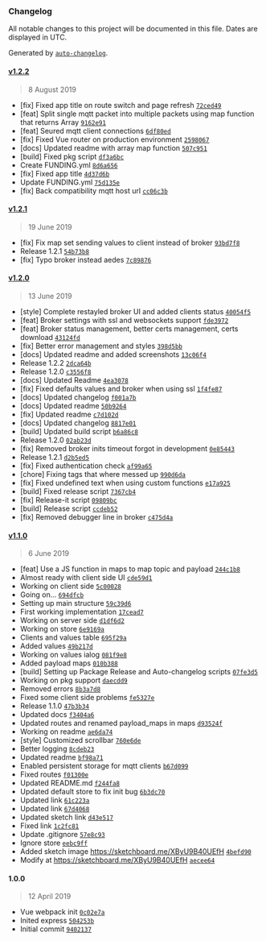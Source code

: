 ### Changelog

All notable changes to this project will be documented in this file. Dates are displayed in UTC.

Generated by [`auto-changelog`](https://github.com/CookPete/auto-changelog).

#### [v1.2.2](https://github.com/robertsLando/Mqtt2Mqtt/compare/v1.2.1...v1.2.2)

> 8 August 2019

- [fix] Fixed app title on route switch and page refresh [`72ced49`](https://github.com/robertsLando/Mqtt2Mqtt/commit/72ced49d37d0c9d48fb24af4ed289ca283e7ec37)
- [feat] Split single mqtt packet into multiple packets using map function that returns Array [`9162e91`](https://github.com/robertsLando/Mqtt2Mqtt/commit/9162e918d520dc82ba50db11f09bc8dfa895f17e)
- [feat] Seured mqtt client connections [`6df80ed`](https://github.com/robertsLando/Mqtt2Mqtt/commit/6df80ed547a85cefc60e788d43a3e4d08fb04255)
- [fix] Fixed Vue router on production environment [`2598067`](https://github.com/robertsLando/Mqtt2Mqtt/commit/259806757d32d55f32141ef2b549530779d6690d)
- [docs] Updated readme with array map function [`507c951`](https://github.com/robertsLando/Mqtt2Mqtt/commit/507c9518dcb94adc3c75e852afe81600a94273bd)
- [build] Fixed pkg script [`df3a6bc`](https://github.com/robertsLando/Mqtt2Mqtt/commit/df3a6bcb7bd6c8789f2e3cd95f57496733664e2f)
- Create FUNDING.yml [`8d6a656`](https://github.com/robertsLando/Mqtt2Mqtt/commit/8d6a65647380de4db4ec44f1abc406b6fce2a30b)
- [fix] Fixed app title [`4d37d6b`](https://github.com/robertsLando/Mqtt2Mqtt/commit/4d37d6b8972da5590d8f39e5c405976a683606d8)
- Update FUNDING.yml [`75d135e`](https://github.com/robertsLando/Mqtt2Mqtt/commit/75d135e0abf068010e73b25287c3d9edad146bf1)
- [fix] Back compatibility mqtt host url [`cc06c3b`](https://github.com/robertsLando/Mqtt2Mqtt/commit/cc06c3b239998002933839a74cc963dd18d923eb)

#### [v1.2.1](https://github.com/robertsLando/Mqtt2Mqtt/compare/v1.2.0...v1.2.1)

> 19 June 2019

- [fix] Fix map set sending values to client instead of broker [`93bd7f8`](https://github.com/robertsLando/Mqtt2Mqtt/commit/93bd7f84d184dfbad60b6cf8a56de87ba3152629)
- Release 1.2.1 [`54b73b8`](https://github.com/robertsLando/Mqtt2Mqtt/commit/54b73b830a6e8bf0670a44cbf5d18edc862b7d6f)
- [fix] Typo broker instead aedes [`7c89876`](https://github.com/robertsLando/Mqtt2Mqtt/commit/7c89876cd7a41b814532727eb50e18767427eaf1)

#### [v1.2.0](https://github.com/robertsLando/Mqtt2Mqtt/compare/v1.1.0...v1.2.0)

> 13 June 2019

- [style] Complete restayled broker UI and added clients status [`40054f5`](https://github.com/robertsLando/Mqtt2Mqtt/commit/40054f5466787ecdb52a2cb18dd23e40228e2b9e)
- [feat] Broker settings with ssl and websockets support [`fde3972`](https://github.com/robertsLando/Mqtt2Mqtt/commit/fde3972f04f22add8b56ba2bb6962fc6db65f1ad)
- [feat] Broker status management, better certs management, certs download [`43124fd`](https://github.com/robertsLando/Mqtt2Mqtt/commit/43124fdab92a2e03674969b4e7099c1117643d4d)
- [fix] Better error management and styles [`398d5bb`](https://github.com/robertsLando/Mqtt2Mqtt/commit/398d5bb116488862348074863b7ba67b068fcb3c)
- [docs] Updated readme and added screenshots [`13c06f4`](https://github.com/robertsLando/Mqtt2Mqtt/commit/13c06f424f0840159ec63517df684eaa360514fe)
- Release 1.2.2 [`2dca64b`](https://github.com/robertsLando/Mqtt2Mqtt/commit/2dca64b91160a20cd94fadf8a3f12964c98d219a)
- Release 1.2.0 [`c3556f8`](https://github.com/robertsLando/Mqtt2Mqtt/commit/c3556f86c0d38f1ad85ea046638e7e40f980b6f3)
- [docs] Updated Readme [`4ea3078`](https://github.com/robertsLando/Mqtt2Mqtt/commit/4ea3078547fff523272ab4fe922a441957971679)
- [fix] Fixed defaults values and broker when using ssl [`1f4fe87`](https://github.com/robertsLando/Mqtt2Mqtt/commit/1f4fe87e1db094503e294f35e69500d9b0986dbe)
- [docs] Updated changelog [`f001a7b`](https://github.com/robertsLando/Mqtt2Mqtt/commit/f001a7b09ba34241d298b31e6f4277c3acef5c86)
- [docs] Updated readme [`50b9264`](https://github.com/robertsLando/Mqtt2Mqtt/commit/50b92644fffb23a7dba071219623f98b17e75086)
- [fix] Updated readme [`c7d102d`](https://github.com/robertsLando/Mqtt2Mqtt/commit/c7d102dbcd218168e9db6d4f7f4a7059c1006abd)
- [docs] Updated changelog [`8817e01`](https://github.com/robertsLando/Mqtt2Mqtt/commit/8817e01e3f26872954f7a4f5dc67504bf4cc56d5)
- [build] Updated build script [`b6a86c8`](https://github.com/robertsLando/Mqtt2Mqtt/commit/b6a86c8057d5b7da95b133815c9d57a9ab4de005)
- Release 1.2.0 [`02ab23d`](https://github.com/robertsLando/Mqtt2Mqtt/commit/02ab23d57a2e875a2b4e4f7da3d7fc28145fcf4b)
- [fix] Removed broker inits timeout forgot in development [`0e85443`](https://github.com/robertsLando/Mqtt2Mqtt/commit/0e85443c7c894c2a16ede3c5c2469453a570190b)
- Release 1.2.1 [`d2b5ed5`](https://github.com/robertsLando/Mqtt2Mqtt/commit/d2b5ed5761c263fa46757ccac7f875a9e59f6d03)
- [fix] Fixed authentication check [`af99a65`](https://github.com/robertsLando/Mqtt2Mqtt/commit/af99a65c3c029fd2f1a67313c70c1d170528301c)
- [chore] Fixing tags that where messed up [`990d6da`](https://github.com/robertsLando/Mqtt2Mqtt/commit/990d6dafa92aa434e981fc3bcecbf922bc22284e)
- [fix] Fixed undefined text when using custom functions [`e17a925`](https://github.com/robertsLando/Mqtt2Mqtt/commit/e17a925987966cbfc012f609b4cc322e91597f46)
- [build] Fixed release script [`7367cb4`](https://github.com/robertsLando/Mqtt2Mqtt/commit/7367cb478ba7f4142206668c3bd4cbd3904d0d3c)
- [fix] Release-it script [`09809bc`](https://github.com/robertsLando/Mqtt2Mqtt/commit/09809bcee9a748cc393c7325740f3f92908f4bfc)
- [build] Release script [`ccdeb52`](https://github.com/robertsLando/Mqtt2Mqtt/commit/ccdeb5217cfcf8db5f1b2661dddd8a1ec83bc15a)
- [fix] Removed debugger line in broker [`c475d4a`](https://github.com/robertsLando/Mqtt2Mqtt/commit/c475d4a112446648b4fd31b2a2005935de98c5a8)

#### [v1.1.0](https://github.com/robertsLando/Mqtt2Mqtt/compare/1.0.0...v1.1.0)

> 6 June 2019

- [feat] Use a JS function in maps to map topic and payload [`244c1b8`](https://github.com/robertsLando/Mqtt2Mqtt/commit/244c1b8c0f2d20d8f3f491b18717305a29cda743)
- Almost ready with client side UI [`cde59d1`](https://github.com/robertsLando/Mqtt2Mqtt/commit/cde59d186f52be9c3505da88b754077579e14881)
- Working on client side [`5c00028`](https://github.com/robertsLando/Mqtt2Mqtt/commit/5c0002806df6d2e8ae4a5502a75069f122bcfbef)
- Going on... [`694dfcb`](https://github.com/robertsLando/Mqtt2Mqtt/commit/694dfcb40528e07252904d17e8df4d34bfd51a9a)
- Setting up main structure [`59c39d6`](https://github.com/robertsLando/Mqtt2Mqtt/commit/59c39d63f74e705ff39c802debf0f530ae2f66a8)
- First working implementation [`17cead7`](https://github.com/robertsLando/Mqtt2Mqtt/commit/17cead7368eeb56a363f2ab0a3ab786efa7a2e16)
- Working on server side [`d1df6d2`](https://github.com/robertsLando/Mqtt2Mqtt/commit/d1df6d2b45e9370653ac5aa59f21ef27d0c34764)
- Working on store [`6e9169a`](https://github.com/robertsLando/Mqtt2Mqtt/commit/6e9169ad297036b19dad961c38359964204191d4)
- Clients and values table [`695f29a`](https://github.com/robertsLando/Mqtt2Mqtt/commit/695f29a684cc3551fe492585677d4a9950bd1482)
- Added values [`49b217d`](https://github.com/robertsLando/Mqtt2Mqtt/commit/49b217d99373d8a6961806254cd09f1f1dad9bff)
- Working on values ialog [`081f9e8`](https://github.com/robertsLando/Mqtt2Mqtt/commit/081f9e81291ff45f02b20f01f5b63432124aac23)
- Added payload maps [`010b388`](https://github.com/robertsLando/Mqtt2Mqtt/commit/010b388bb6de35ded78668a83fa608d76be663d8)
- [build] Setting up Package Release and Auto-changelog scripts [`07fe3d5`](https://github.com/robertsLando/Mqtt2Mqtt/commit/07fe3d595bac3532a2af88aed5a6044ba647bdfd)
- Working on pkg support [`daecdd9`](https://github.com/robertsLando/Mqtt2Mqtt/commit/daecdd92d887aa1f2b370cb6ab8d42dbdaec56fe)
- Removed errors [`8b3a7d8`](https://github.com/robertsLando/Mqtt2Mqtt/commit/8b3a7d883f8f9ab21dd286c5f485753d1b348dec)
- Fixed some client side problems [`fe5327e`](https://github.com/robertsLando/Mqtt2Mqtt/commit/fe5327e160d5f141a7270889da73de9a6e77641b)
- Release 1.1.0 [`47b3b34`](https://github.com/robertsLando/Mqtt2Mqtt/commit/47b3b34ae6642fdfda74d0197b25bba640f2c1fb)
- Updated docs [`f3404a6`](https://github.com/robertsLando/Mqtt2Mqtt/commit/f3404a6d1ee6314037bcbde69b01f1b1d235dd4b)
- Updated routes and renamed payload_maps in maps [`d93524f`](https://github.com/robertsLando/Mqtt2Mqtt/commit/d93524f8b17d9de211d1a89988d4e3810d0fd4fe)
- Working on readme [`ae6da74`](https://github.com/robertsLando/Mqtt2Mqtt/commit/ae6da744a739cec82ec303e1983fd0ebde96f58b)
- [style] Customized scrollbar [`760e6de`](https://github.com/robertsLando/Mqtt2Mqtt/commit/760e6de1215f3d161677707909d78994a23cab39)
- Better logging [`8cdeb23`](https://github.com/robertsLando/Mqtt2Mqtt/commit/8cdeb237d4f388ef248e587cccd73caec47ffe82)
- Updated readme [`bf98a71`](https://github.com/robertsLando/Mqtt2Mqtt/commit/bf98a71a5ab9bebe0ec80eaa83b14b4066b6955f)
- Enabled persistent storage for mqtt clients [`b67d099`](https://github.com/robertsLando/Mqtt2Mqtt/commit/b67d0999f740bf282d7d0b0d277f0c23e9e88c43)
- Fixed routes [`f01300e`](https://github.com/robertsLando/Mqtt2Mqtt/commit/f01300ea6d45c9babb9a953d044223c502dc866e)
- Updated README.md [`f244fa8`](https://github.com/robertsLando/Mqtt2Mqtt/commit/f244fa88b4ddb339c9c37466ac56cfa3419f86cc)
- Updated default store to fix init bug [`6b3dc70`](https://github.com/robertsLando/Mqtt2Mqtt/commit/6b3dc7051e69cfb6a2a9f9f7aad64e8e1931c03d)
- Updated link [`61c223a`](https://github.com/robertsLando/Mqtt2Mqtt/commit/61c223aaa43f1c8bbc8409692df3fe5a106cee12)
- Updated link [`67d4068`](https://github.com/robertsLando/Mqtt2Mqtt/commit/67d4068bfd5616ea196521cb2bd67947dfa41afa)
- Updated sketch link [`d43e517`](https://github.com/robertsLando/Mqtt2Mqtt/commit/d43e5179d2a898d5ea05f4c0f4c9a17f0b73d9a3)
- Fixed link [`1c2fc81`](https://github.com/robertsLando/Mqtt2Mqtt/commit/1c2fc8175f0afa8641737d71e680fb17b6ca54d6)
- Update .gitignore [`57e8c93`](https://github.com/robertsLando/Mqtt2Mqtt/commit/57e8c93d3099f870d957369a25a2b5eeadfb63c8)
- Ignore store [`eebc9ff`](https://github.com/robertsLando/Mqtt2Mqtt/commit/eebc9ff5f10c4c2d61b1efd0f8206a246e0690d1)
- Added sketch image https://sketchboard.me/XByU9B40UEfH [`4befd90`](https://github.com/robertsLando/Mqtt2Mqtt/commit/4befd90e2220f2ec1a76fd036387fce95c8e208b)
- Modify at https://sketchboard.me/XByU9B40UEfH [`aecee64`](https://github.com/robertsLando/Mqtt2Mqtt/commit/aecee6415272d61d1a12a283a07826c8de82bb75)

#### 1.0.0

> 12 April 2019

- Vue webpack init [`0c02e7a`](https://github.com/robertsLando/Mqtt2Mqtt/commit/0c02e7ae5fd2a56f16c5bdfffafeeabbb2da90e8)
- Inited express [`504253b`](https://github.com/robertsLando/Mqtt2Mqtt/commit/504253b43eef5e0a9168308e7a74d61ebc1dd7d6)
- Initial commit [`9402137`](https://github.com/robertsLando/Mqtt2Mqtt/commit/9402137c017b599058b615d67e73dc16468c68a7)
